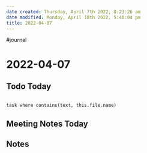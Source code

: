 ```yaml
---
date created: Thursday, April 7th 2022, 8:23:26 am
date modified: Monday, April 18th 2022, 5:40:04 pm
title: 2022-04-07
---
```

#journal

# 2022-04-07

## Todo Today

```dataview

task where contains(text, this.file.name)

```

## Meeting Notes Today

## Notes
